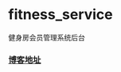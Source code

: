 # fitness_service
健身房会员管理系统后台

### [博客地址](https://blog.csdn.net/qq_43620719/article/details/107077034)
